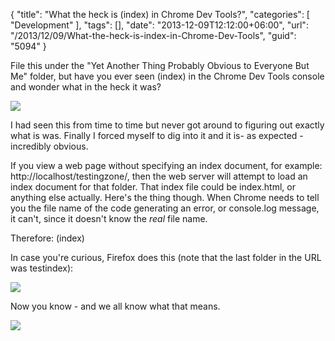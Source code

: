 {
	"title": "What the heck is (index) in Chrome Dev Tools?",
	"categories": [
		"Development"
	],
	"tags": [],
	"date": "2013-12-09T12:12:00+06:00",
	"url": "/2013/12/09/What-the-heck-is-index-in-Chrome-Dev-Tools",
	"guid": "5094"
}

<p>
File this under the "Yet Another Thing Probably Obvious to Everyone But Me" folder, but have you ever seen (index) in the Chrome Dev Tools console and wonder what in the heck it was?
</p>
<!--more-->
<p>
<img src="https://static.raymondcamden.com/images/ss11.jpg" />
</p>

<p>
I had seen this from time to time but never got around to figuring out exactly what is was. Finally I forced myself to dig into it and it is- as expected - incredibly obvious.
</p>

<p>
If you view a web page without specifying an index document, for example: http://localhost/testingzone/, then the web server will attempt to load an index document for that folder. That index file could be index.html, or anything else actually. Here's the thing though. When Chrome needs to tell you the file name of the code generating an error, or console.log message, it can't, since it doesn't know the <i>real</i> file name. 
</p>

<p>
Therefore: (index)
</p>

<p>
In case you're curious, Firefox does this (note that the last folder in the URL was testindex):
</p>

<p>
<img src="https://static.raymondcamden.com/images/ss2.jpg" />
</p>

<p>
Now you know - and we all know what that means.
</p>

<p>
<img src="https://static.raymondcamden.com/images/knowing.png" />
</p>